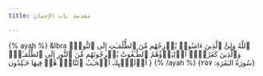 ```yaml
---
title: مقدمة باب الإحسان

---
```


{% ayah %}
  &lbra
 ٱللَّهُ وَلِیُّ ٱلَّذِینَ ءَامَنُوا۟ یُخۡرِجُهُم مِّنَ ٱلظُّلُمَـٰتِ إِلَى ٱلنُّورِۖ وَٱلَّذِینَ كَفَرُوۤا۟ أَوۡلِیَاۤؤُهُمُ ٱلطَّـٰغُوتُ یُخۡرِجُونَهُم مِّنَ ٱلنُّورِ إِلَى ٱلظُّلُمَـٰتِۗ أُو۟لَـٰۤىِٕكَ أَصۡحَـٰبُ ٱلنَّارِۖ هُمۡ فِیهَا خَـٰلِدُون
 &rbrace;
{% /ayah %}
 {سُورَةُ البَقَرَةِ: ٢٥٧}
<!--stackedit_data:
eyJoaXN0b3J5IjpbMTA4NjY1NjIzOCw3NjQxMzMwNDFdfQ==
-->